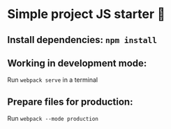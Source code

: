 # Simple project JS starter :rocket:

## Install dependencies: `npm install`

## Working in development mode:
Run `webpack serve` in a terminal

## Prepare files for production:
Run `webpack --mode production`
